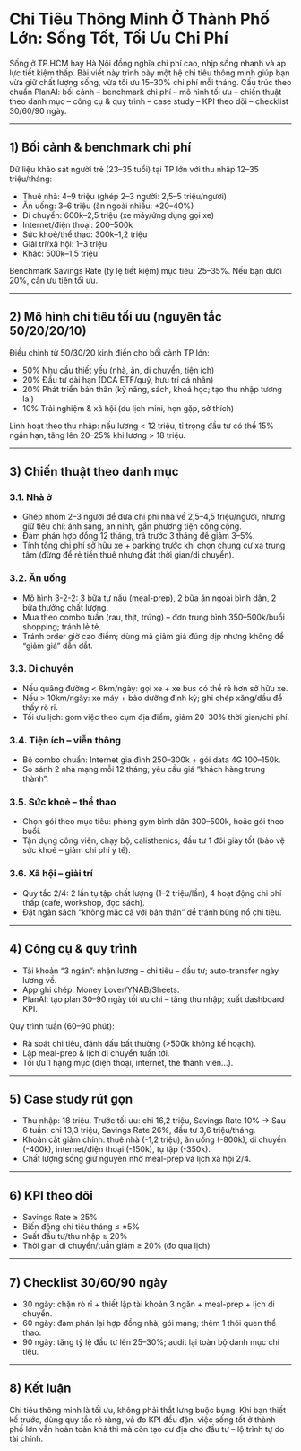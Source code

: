 # Chi Tiêu Thông Minh Ở Thành Phố Lớn: Sống Tốt, Tối Ưu Chi Phí

Sống ở TP.HCM hay Hà Nội đồng nghĩa chi phí cao, nhịp sống nhanh và áp lực tiết kiệm thấp. Bài viết này trình bày một hệ chi tiêu thông minh giúp bạn vừa giữ chất lượng sống, vừa tối ưu 15–30% chi phí mỗi tháng. Cấu trúc theo chuẩn PlanAI: bối cảnh – benchmark chi phí – mô hình tối ưu – chiến thuật theo danh mục – công cụ & quy trình – case study – KPI theo dõi – checklist 30/60/90 ngày.

---

## 1) Bối cảnh & benchmark chi phí

Dữ liệu khảo sát người trẻ (23–35 tuổi) tại TP lớn với thu nhập 12–35 triệu/tháng:

- Thuê nhà: 4–9 triệu (ghép 2–3 người: 2,5–5 triệu/người)
- Ăn uống: 3–6 triệu (ăn ngoài nhiều: +20–40%)
- Di chuyển: 600k–2,5 triệu (xe máy/ứng dụng gọi xe)
- Internet/điện thoại: 200–500k
- Sức khoẻ/thể thao: 300k–1,2 triệu
- Giải trí/xã hội: 1–3 triệu
- Khác: 500k–1,5 triệu

Benchmark Savings Rate (tỷ lệ tiết kiệm) mục tiêu: 25–35%. Nếu bạn dưới 20%, cần ưu tiên tối ưu.

---

## 2) Mô hình chi tiêu tối ưu (nguyên tắc 50/20/20/10)

Điều chỉnh từ 50/30/20 kinh điển cho bối cảnh TP lớn:

- 50% Nhu cầu thiết yếu (nhà, ăn, di chuyển, tiện ích)
- 20% Đầu tư dài hạn (DCA ETF/quỹ, hưu trí cá nhân)
- 20% Phát triển bản thân (kỹ năng, sách, khoá học; tạo thu nhập tương lai)
- 10% Trải nghiệm & xã hội (du lịch mini, hẹn gặp, sở thích)

Linh hoạt theo thu nhập: nếu lương < 12 triệu, tỉ trọng đầu tư có thể 15% ngắn hạn, tăng lên 20–25% khi lương > 18 triệu.

---

## 3) Chiến thuật theo danh mục

### 3.1. Nhà ở
- Ghép nhóm 2–3 người để đưa chi phí nhà về 2,5–4,5 triệu/người, nhưng giữ tiêu chí: ánh sáng, an ninh, gần phương tiện công cộng.  
- Đàm phán hợp đồng 12 tháng, trả trước 3 tháng để giảm 3–5%.  
- Tính tổng chi phí sở hữu xe + parking trước khi chọn chung cư xa trung tâm (đừng để rẻ tiền thuê nhưng đắt thời gian/di chuyển).

### 3.2. Ăn uống
- Mô hình 3-2-2: 3 bữa tự nấu (meal-prep), 2 bữa ăn ngoài bình dân, 2 bữa thưởng chất lượng.  
- Mua theo combo tuần (rau, thịt, trứng) – đơn trung bình 350–500k/buổi shopping; tránh lẻ tẻ.  
- Tránh order giờ cao điểm; dùng mã giảm giá đúng dịp nhưng không để “giảm giá” dẫn dắt.

### 3.3. Di chuyển
- Nếu quãng đường < 6km/ngày: gọi xe + xe bus có thể rẻ hơn sở hữu xe.  
- Nếu > 10km/ngày: xe máy + bảo dưỡng định kỳ; ghi chép xăng/dầu để thấy rò rỉ.  
- Tối ưu lịch: gom việc theo cụm địa điểm, giảm 20–30% thời gian/chi phí.

### 3.4. Tiện ích – viễn thông
- Bộ combo chuẩn: Internet gia đình 250–300k + gói data 4G 100–150k.  
- So sánh 2 nhà mạng mỗi 12 tháng; yêu cầu giá “khách hàng trung thành”.

### 3.5. Sức khoẻ – thể thao
- Chọn gói theo mục tiêu: phòng gym bình dân 300–500k, hoặc gói theo buổi.  
- Tận dụng công viên, chạy bộ, calisthenics; đầu tư 1 đôi giày tốt (bảo vệ sức khoẻ – giảm chi phí y tế).

### 3.6. Xã hội – giải trí
- Quy tắc 2/4: 2 lần tụ tập chất lượng (1–2 triệu/lần), 4 hoạt động chi phí thấp (cafe, workshop, đọc sách).  
- Đặt ngân sách “không mặc cả với bản thân” để tránh bùng nổ chi tiêu.

---

## 4) Công cụ & quy trình

- Tài khoản “3 ngăn”: nhận lương – chi tiêu – đầu tư; auto-transfer ngày lương về.  
- App ghi chép: Money Lover/YNAB/Sheets.  
- PlanAI: tạo plan 30–90 ngày tối ưu chi – tăng thu nhập; xuất dashboard KPI.

Quy trình tuần (60–90 phút):  
- Rà soát chi tiêu, đánh dấu bất thường (>500k không kế hoạch).  
- Lập meal-prep & lịch di chuyển tuần tới.  
- Tối ưu 1 hạng mục (điện thoại, internet, thẻ thành viên…).

---

## 5) Case study rút gọn

- Thu nhập: 18 triệu. Trước tối ưu: chi 16,2 triệu, Savings Rate 10% → Sau 6 tuần: chi 13,3 triệu, Savings Rate 26%, đầu tư 3,6 triệu/tháng.  
- Khoản cắt giảm chính: thuê nhà (-1,2 triệu), ăn uống (-800k), di chuyển (-400k), internet/điện thoại (-150k), tụ tập (-350k).  
- Chất lượng sống giữ nguyên nhờ meal-prep và lịch xã hội 2/4.

---

## 6) KPI theo dõi

- Savings Rate ≥ 25%  
- Biến động chi tiêu tháng ≤ ±5%  
- Suất đầu tư/thu nhập ≥ 20%  
- Thời gian di chuyển/tuần giảm ≥ 20% (đo qua lịch)

---

## 7) Checklist 30/60/90 ngày

- 30 ngày: chặn rò rỉ + thiết lập tài khoản 3 ngăn + meal-prep + lịch di chuyển.  
- 60 ngày: đàm phán lại hợp đồng nhà, gói mạng; thêm 1 thói quen thể thao.  
- 90 ngày: tăng tỷ lệ đầu tư lên 25–30%; audit lại toàn bộ danh mục chi tiêu.

---

## 8) Kết luận

Chi tiêu thông minh là tối ưu, không phải thắt lưng buộc bụng. Khi bạn thiết kế trước, dùng quy tắc rõ ràng, và đo KPI đều đặn, việc sống tốt ở thành phố lớn vẫn hoàn toàn khả thi mà còn tạo dư địa cho đầu tư – lộ trình tự do tài chính.

